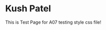 <head>
<link rel="stylesheet" href="testpage.css">
<title>Assignment 7</title>
</head>
<body>

<h1>Kush Patel</h1>
<p border: 3px solid red;,	padding: 20px;> This is Test Page for A07 testing style css file! </p>
